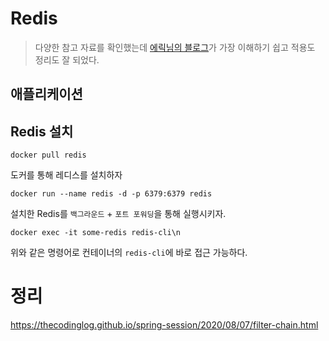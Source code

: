 # Redis
> 다양한 참고 자료를 확인했는데 [에릭님의 블로그](https://deveric.tistory.com/76)가 가장 이해하기 쉽고 적용도 정리도 잘 되었다.  



## 애플리케이션


## Redis 설치
```
docker pull redis
``` 
도커를 통해 레디스를 설치하자     
  
```
docker run --name redis -d -p 6379:6379 redis
```
설치한 Redis를 `백그라운드` + `포트 포워딩`을 통해 실행시키자.   
    
``` 
docker exec -it some-redis redis-cli\n
``` 
위와 같은 명령어로 컨테이너의 `redis-cli`에 바로 접근 가능하다.    

# 정리 
https://thecodinglog.github.io/spring-session/2020/08/07/filter-chain.html

